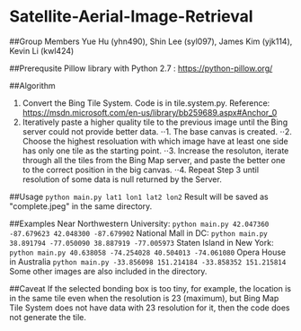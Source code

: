 # Satellite-Aerial-Image-Retrieval
##Group Members
Yue Hu (yhn490), Shin Lee (syl097), James Kim (yjk114), Kevin Li (kwl424)

##Prerequsite
Pillow library with Python 2.7 : https://python-pillow.org/

##Algorithm
1. Convert the Bing Tile System. Code is in tile.system.py.
    Reference: https://msdn.microsoft.com/en-us/library/bb259689.aspx#Anchor_0
2. Iteratively paste a higher quality tile to the previous image until the Bing server could not provide better data.
⋅⋅1. The base canvas is created.
⋅⋅2. Choose the highest resoluation with which image have at least one side has only one tile as the starting point.
⋅⋅3. Increase the resoluton, iterate through all the tiles from the Bing Map server, and paste the better one to the correct position in the big canvas.
⋅⋅4. Repeat Step 3 until resolution of some data is null returned by the Server.

##Usage
```python main.py lat1 lon1 lat2 lon2```
Result will be saved as "complete.jpeg" in the same directory.

##Examples
Near Northwestern University:
```python main.py 42.047360 -87.679623 42.048300 -87.679902```
National Mall in DC:
```python main.py 38.891794 -77.050090 38.887919 -77.005973```
Staten Island in New York:
```python main.py 40.638058 -74.254028 40.504013 -74.061080```
Opera House in Australia
```python main.py -33.856098 151.214184 -33.858352 151.215814```
Some other images are also included in the directory.

##Caveat
If the selected bonding box is too tiny, for example, the location is in the same tile even when the resolution is 23 (maximum), but Bing Map Tile System does not have data with 23 resolution for it, then the code does not generate the tile. 


